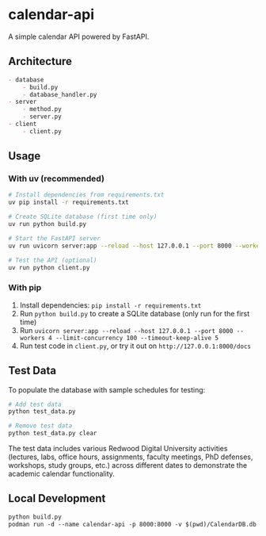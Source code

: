 # calendar-api

A simple calendar API powered by FastAPI.

## Architecture

```md
- database
	- build.py
	- database_handler.py
- server
	- method.py
	- server.py
- client
	- client.py
```

## Usage

### With uv (recommended)
```bash
# Install dependencies from requirements.txt
uv pip install -r requirements.txt

# Create SQLite database (first time only)
uv run python build.py

# Start the FastAPI server
uv run uvicorn server:app --reload --host 127.0.0.1 --port 8000 --workers 4 --limit-concurrency 100 --timeout-keep-alive 5

# Test the API (optional)
uv run python client.py
```

### With pip
1. Install dependencies: `pip install -r requirements.txt`
2. Run `python build.py` to create a SQLite database (only run for the first time)
3. Run `uvicorn server:app --reload --host 127.0.0.1 --port 8000 --workers 4 --limit-concurrency 100 --timeout-keep-alive 5`
4. Run test code in `client.py`, or try it out on `http://127.0.0.1:8000/docs`

## Test Data

To populate the database with sample schedules for testing:

```bash
# Add test data
python test_data.py

# Remove test data
python test_data.py clear
```

The test data includes various Redwood Digital University activities (lectures, labs, office hours, assignments, faculty meetings, PhD defenses, workshops, study groups, etc.) across different dates to demonstrate the academic calendar functionality.

## Local Development

```md
python build.py
podman run -d --name calendar-api -p 8000:8000 -v $(pwd)/CalendarDB.db:/app/CalendarDB.db calendar-api:v1
```